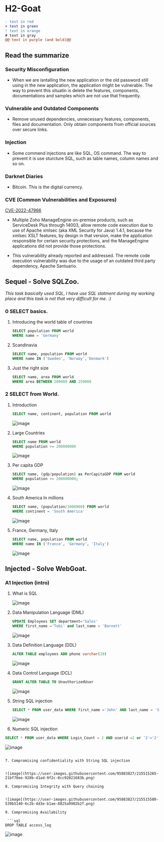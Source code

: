 # H2-Goat

```diff
- text in red
+ text in green
! text in orange
# text in gray
@@ text in purple (and bold)@@
```

## Read the summarize

### Security Misconfiguration
- When we are isntalling the new application or the old password still using in the new application, the application might be vulnerable. The way to prevent this situatin is delete the features, components, documentations and samples which are not use that frequently. 

### Vulnerable and Outdated Components
- Remove unused dependencies, unnecessary features, components, files and documentation. Only obtain components from official sources over secure links. 

### Injection
- Some commend injections are like SQL, OS command. The way to prevent it is use sturcture SQL, such as table names, column names and so on.

### Darknet Diaries
- Bitcoin. This is the digital currency. 

### CVE (Common Vulnerabilities and Exposures)
[CVE-2022-47966](https://nvd.nist.gov/vuln/detail/CVE-2022-47966)

- Multiple Zoho ManageEngine on-premise products, such as ServiceDesk Plus through 14003, allow remote code execution due to use of Apache xmlsec (aka      XML Security for Java) 1.4.1, because the xmlsec XSLT features, by design in that version, make the application responsible for certain security            protections, and the ManageEngine applications did not provide those protections.

- This vulnerability already reported and addressed. The remote code execution vulnerability was due to the usage of an outdated third party dependency, Apache Santuario. 


## Sequel - Solve SQLZoo.
*This task basically used SQL, I have use SQL statment during my working place and this task is not that very difficult for me. :)*
### 0 SELECT basics.
  
1. Introducing the world table of countries 
   ```sql
   SELECT population FROM world
   WHERE name = 'Germany'
   ```
2. Scandinavia
    ```sql
   SELECT name, population FROM world
   WHERE name IN ('Sweden', 'Norway','Denmark')
   ```
3. Just the right size
    ```sql
   SELECT name, area FROM world
   WHERE area BETWEEN 200000 AND 250000
   ```
   
### 2 SELECT from World. 

1. Introduction
   ```sql
   SELECT name, continent, population FROM world
   ```
   ![image](https://user-images.githubusercontent.com/95883827/215506289-e33ec040-fa5a-4252-a6cf-cfb24b4bd71c.png)

2. Large Countries
   ```sql
   SELECT name FROM world
   WHERE population >= 200000000
   ```
   ![image](https://user-images.githubusercontent.com/95883827/215506333-0d88aaff-5b0f-4b70-8fac-b13fa9b79bf6.png)

3. Per capita GDP
   ```sql
   SELECT name, (gdp/population) as PerCapitaGDP FROM world
   WHERE population >= 200000000;
   ```
   ![image](https://user-images.githubusercontent.com/95883827/215506378-535587eb-932b-486d-ba39-1802f9d7a3f4.png)

4. South America In millions
   ```sql
   SELECT name, (population/1000000) FROM world
   WHERE continent = 'South America'
   ```
   ![image](https://user-images.githubusercontent.com/95883827/215506427-2df84d21-cf2d-4533-a1a9-2751d610bbe9.png)

5. France, Germany, Italy
   ```sql
   SELECT name, population FROM world
   WHERE name IN ('France', 'Germany', 'Italy')
   ```
   ![image](https://user-images.githubusercontent.com/95883827/215506464-d0d8a8b3-8a1e-4eea-99e1-481a961f950a.png)



## Injected - Solve WebGoat.

### A1 Injection (intro) 

1. What is SQL
  
   ![image](https://user-images.githubusercontent.com/95883827/215509266-3dab2943-da7c-4e43-bd79-b249366ba3ec.png)

2. Data Manipulation Language (DML) 

   ```sql
   UPDATE Employees SET department='Sales'
   WHERE first_name ='Tobi' and last_name = 'Barnett'
   ```
   
   ![image](https://user-images.githubusercontent.com/95883827/215510132-eed5109b-7efe-4a09-8d4b-4bab326370c5.png)

3. Data Definition Language (DDL)
  
   ```sql
   ALTER TABLE employees ADD phone varchar(20)
   ```
   
   ![image](https://user-images.githubusercontent.com/95883827/215511129-1a9b2424-4242-4e66-99cc-f9a55d197dc3.png)

4. Data Control Language (DCL)
   
   ```sql
   GRANT ALTER TABLE TO UnauthorizedUser
   ```
   
   ![image](https://user-images.githubusercontent.com/95883827/215511716-2dd1281c-4768-4f68-8bc3-9ce14453eb7e.png)

5. String SQL injection
   
   ```sql
   SELECT * FROM user_data WHERE first_name ='John' AND last_name = 'Smith' or '1'='1'
   ```
   
   ![image](https://user-images.githubusercontent.com/95883827/215512932-e9c4f829-a3d8-48c5-ad13-b87f315f0ccf.png)

 6. Numeric SQL injection

   ```sql
   SELECT * FROM user_data WHERE Login_Count = 2 AND userid =2 or '2'='2'
   ```
   
   ![image](https://user-images.githubusercontent.com/95883827/215513922-6dc0f5d8-cb23-4ae4-81c9-69a274a956dd.png)

   ```

 7. Compromising confidentiality with String SQL injection
 
   
   ![image](https://user-images.githubusercontent.com/95883827/215515265-21bf70ee-928b-41ad-9f2c-8cc92021683b.png)

 8. Compromising Integrity with Query chaining
   
   
   ![image](https://user-images.githubusercontent.com/95883827/215515580-539b5140-6c2b-4d3e-b1ae-8825a9902b2f.png)

 9. Compromising Availability
    
    ```sql
   DROP TABLE access_log
   ```
   
   ![image](https://user-images.githubusercontent.com/95883827/215516039-55783314-9b3e-4d13-a7a9-91df40c37f17.png)

   
